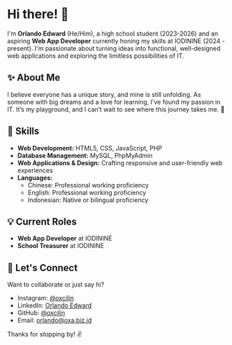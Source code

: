 # Hi there! 👋

I'm **Orlando Edward** (He/Him), a high school student (2023-2026) and an aspiring **Web App Developer** currently honing my skills at IODININE (2024 - present). I'm passionate about turning ideas into functional, well-designed web applications and exploring the limitless possibilities of IT.

## ✨ About Me
I believe everyone has a unique story, and mine is still unfolding. As someone with big dreams and a love for learning, I've found my passion in IT. It’s my playground, and I can’t wait to see where this journey takes me. 🚀  

## 🔧 Skills
- **Web Development:** HTML5, CSS, JavaScript, PHP  
- **Database Management:** MySQL, PhpMyAdmin  
- **Web Applications & Design:** Crafting responsive and user-friendly web experiences  
- **Languages:**  
  - Chinese: Professional working proficiency  
  - English: Professional working proficiency  
  - Indonesian: Native or bilingual proficiency  

## 💡 Current Roles
- **Web App Developer** at IODININE  
- **School Treasurer** at IODININE  

## 🌟 Let's Connect
Want to collaborate or just say hi?  
- Instagram: [@oxcilin](https://www.instagram.com/oxcilin/)  
- LinkedIn: [Orlando Edward](https://www.linkedin.com/in/oxacilin/)  
- GitHub: [@oxcilin](https://github.com/oxcilin)  
- Email: [orlando@oxa.biz.id](mailto:orlando@oxa.biz.id)

Thanks for stopping by! ✌️

